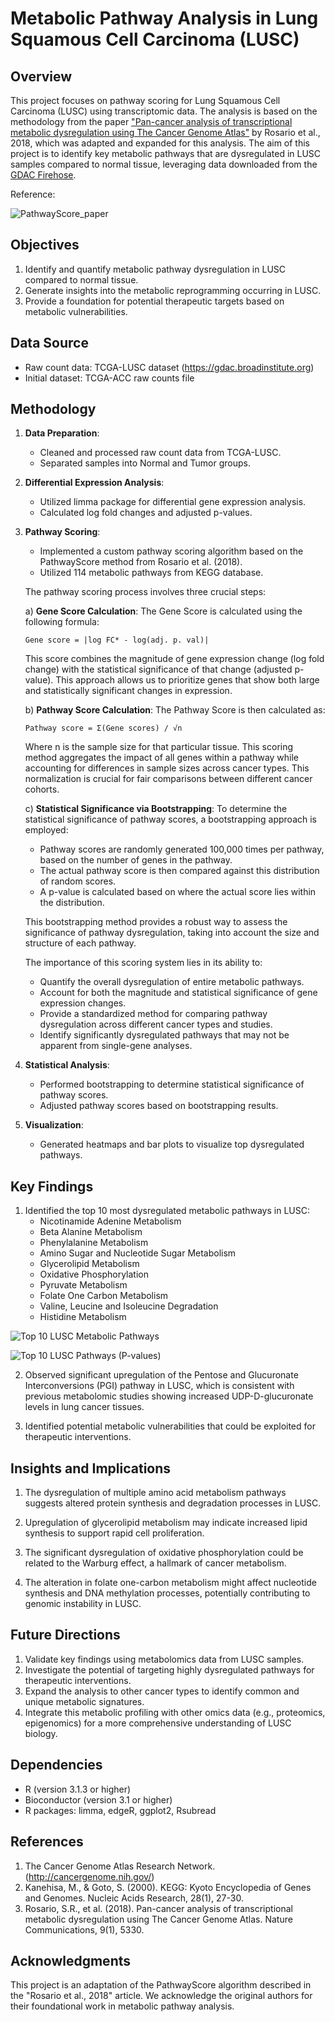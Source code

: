 # Metabolic Pathway Analysis in Lung Squamous Cell Carcinoma (LUSC)

## Overview
This project focuses on pathway scoring for Lung Squamous Cell Carcinoma (LUSC) using transcriptomic data. The analysis is based on the methodology from the paper ["Pan-cancer analysis of transcriptional metabolic dysregulation using The Cancer Genome Atlas"](https://doi.org/10.1038/s41467-018-07232-8) by Rosario et al., 2018, which was adapted and expanded for this analysis. The aim of this project is to identify key metabolic pathways that are dysregulated in LUSC samples compared to normal tissue, leveraging data downloaded from the [GDAC Firehose](https://gdac.broadinstitute.org).

Reference:

![PathwayScore_paper](https://github.com/LuisNagano/Metabolism-PathwayScore/blob/main/PathwayScore_paper(1).png)


## Objectives

1. Identify and quantify metabolic pathway dysregulation in LUSC compared to normal tissue.
2. Generate insights into the metabolic reprogramming occurring in LUSC.
3. Provide a foundation for potential therapeutic targets based on metabolic vulnerabilities.

## Data Source

- Raw count data: TCGA-LUSC dataset (https://gdac.broadinstitute.org)
- Initial dataset: TCGA-ACC raw counts file

## Methodology

1. **Data Preparation**:
   - Cleaned and processed raw count data from TCGA-LUSC.
   - Separated samples into Normal and Tumor groups.

2. **Differential Expression Analysis**:
   - Utilized limma package for differential gene expression analysis.
   - Calculated log fold changes and adjusted p-values.

3. **Pathway Scoring**:
   - Implemented a custom pathway scoring algorithm based on the PathwayScore method from Rosario et al. (2018).
   - Utilized 114 metabolic pathways from KEGG database.

   The pathway scoring process involves three crucial steps:

   a) **Gene Score Calculation**:
      The Gene Score is calculated using the following formula:

      ```
      Gene score = |log FC* - log(adj. p. val)|
      ```

      This score combines the magnitude of gene expression change (log fold change) with the statistical significance of that change (adjusted p-value). This approach allows us to prioritize genes that show both large and statistically significant changes in expression.

   b) **Pathway Score Calculation**:
      The Pathway Score is then calculated as:

      ```
      Pathway score = Σ(Gene scores) / √n
      ```

      Where n is the sample size for that particular tissue. This scoring method aggregates the impact of all genes within a pathway while accounting for differences in sample sizes across cancer types. This normalization is crucial for fair comparisons between different cancer cohorts.

   c) **Statistical Significance via Bootstrapping**:
      To determine the statistical significance of pathway scores, a bootstrapping approach is employed:
      - Pathway scores are randomly generated 100,000 times per pathway, based on the number of genes in the pathway.
      - The actual pathway score is then compared against this distribution of random scores.
      - A p-value is calculated based on where the actual score lies within the distribution.

      This bootstrapping method provides a robust way to assess the significance of pathway dysregulation, taking into account the size and structure of each pathway.

   The importance of this scoring system lies in its ability to:
   - Quantify the overall dysregulation of entire metabolic pathways.
   - Account for both the magnitude and statistical significance of gene expression changes.
   - Provide a standardized method for comparing pathway dysregulation across different cancer types and studies.
   - Identify significantly dysregulated pathways that may not be apparent from single-gene analyses.

4. **Statistical Analysis**:
   - Performed bootstrapping to determine statistical significance of pathway scores.
   - Adjusted pathway scores based on bootstrapping results.

5. **Visualization**:
   - Generated heatmaps and bar plots to visualize top dysregulated pathways.

## Key Findings

1. Identified the top 10 most dysregulated metabolic pathways in LUSC:
   - Nicotinamide Adenine Metabolism
   - Beta Alanine Metabolism
   - Phenylalanine Metabolism
   - Amino Sugar and Nucleotide Sugar Metabolism
   - Glycerolipid Metabolism
   - Oxidative Phosphorylation
   - Pyruvate Metabolism
   - Folate One Carbon Metabolism
   - Valine, Leucine and Isoleucine Degradation
   - Histidine Metabolism

![Top 10 LUSC Metabolic Pathways](https://github.com/LuisNagano/Metabolism-PathwayScore/blob/main/Figures/Top10_LUSC_Metabolic_Pathways.png)

![Top 10 LUSC Pathways (P-values)](https://github.com/LuisNagano/Metabolism-PathwayScore/blob/main/Figures/Top10_LUSC_Metabolic_Pathways_Pvalues.png)

2. Observed significant upregulation of the Pentose and Glucuronate Interconversions (PGI) pathway in LUSC, which is consistent with previous metabolomic studies showing increased UDP-D-glucuronate levels in lung cancer tissues.

3. Identified potential metabolic vulnerabilities that could be exploited for therapeutic interventions.

## Insights and Implications

1. The dysregulation of multiple amino acid metabolism pathways suggests altered protein synthesis and degradation processes in LUSC.

2. Upregulation of glycerolipid metabolism may indicate increased lipid synthesis to support rapid cell proliferation.

3. The significant dysregulation of oxidative phosphorylation could be related to the Warburg effect, a hallmark of cancer metabolism.

4. The alteration in folate one-carbon metabolism might affect nucleotide synthesis and DNA methylation processes, potentially contributing to genomic instability in LUSC.

## Future Directions

1. Validate key findings using metabolomics data from LUSC samples.
2. Investigate the potential of targeting highly dysregulated pathways for therapeutic interventions.
3. Expand the analysis to other cancer types to identify common and unique metabolic signatures.
4. Integrate this metabolic profiling with other omics data (e.g., proteomics, epigenomics) for a more comprehensive understanding of LUSC biology.

## Dependencies

- R (version 3.1.3 or higher)
- Bioconductor (version 3.1 or higher)
- R packages: limma, edgeR, ggplot2, Rsubread

## References

1. The Cancer Genome Atlas Research Network. (http://cancergenome.nih.gov/)
2. Kanehisa, M., & Goto, S. (2000). KEGG: Kyoto Encyclopedia of Genes and Genomes. Nucleic Acids Research, 28(1), 27-30.
3. Rosario, S.R., et al. (2018). Pan-cancer analysis of transcriptional metabolic dysregulation using The Cancer Genome Atlas. Nature Communications, 9(1), 5330.

## Acknowledgments

This project is an adaptation of the PathwayScore algorithm described in the "Rosario et al., 2018" article. We acknowledge the original authors for their foundational work in metabolic pathway analysis.
